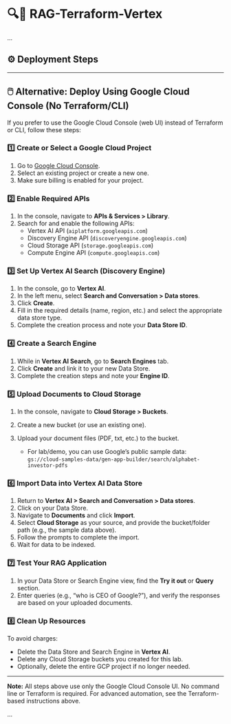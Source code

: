 # 🔍🤖 RAG-Terraform-Vertex

...

## ⚙️ Deployment Steps

<!-- Existing Terraform/CLI instructions remain unchanged -->

---

## 🖱️ Alternative: Deploy Using Google Cloud Console (No Terraform/CLI)

If you prefer to use the Google Cloud Console (web UI) instead of Terraform or CLI, follow these steps:

### 1️⃣ Create or Select a Google Cloud Project

1. Go to [Google Cloud Console](https://console.cloud.google.com/).
2. Select an existing project or create a new one.
3. Make sure billing is enabled for your project.

### 2️⃣ Enable Required APIs

1. In the console, navigate to **APIs & Services > Library**.
2. Search for and enable the following APIs:
    - Vertex AI API (`aiplatform.googleapis.com`)
    - Discovery Engine API (`discoveryengine.googleapis.com`)
    - Cloud Storage API (`storage.googleapis.com`)
    - Compute Engine API (`compute.googleapis.com`)

### 3️⃣ Set Up Vertex AI Search (Discovery Engine)

1. In the console, go to **Vertex AI**.
2. In the left menu, select **Search and Conversation > Data stores**.
3. Click **Create**.
4. Fill in the required details (name, region, etc.) and select the appropriate data store type.
5. Complete the creation process and note your **Data Store ID**.

### 4️⃣ Create a Search Engine

1. While in **Vertex AI Search**, go to **Search Engines** tab.
2. Click **Create** and link it to your new Data Store.
3. Complete the creation steps and note your **Engine ID**.

### 5️⃣ Upload Documents to Cloud Storage

1. In the console, navigate to **Cloud Storage > Buckets**.
2. Create a new bucket (or use an existing one).
3. Upload your document files (PDF, txt, etc.) to the bucket.

    - For lab/demo, you can use Google’s public sample data:  
      `gs://cloud-samples-data/gen-app-builder/search/alphabet-investor-pdfs`

### 6️⃣ Import Data into Vertex AI Data Store

1. Return to **Vertex AI > Search and Conversation > Data stores**.
2. Click on your Data Store.
3. Navigate to **Documents** and click **Import**.
4. Select **Cloud Storage** as your source, and provide the bucket/folder path (e.g., the sample data above).
5. Follow the prompts to complete the import.
6. Wait for data to be indexed.

### 7️⃣ Test Your RAG Application

1. In your Data Store or Search Engine view, find the **Try it out** or **Query** section.
2. Enter queries (e.g., “who is CEO of Google?”), and verify the responses are based on your uploaded documents.

### 8️⃣ Clean Up Resources

To avoid charges:
- Delete the Data Store and Search Engine in **Vertex AI**.
- Delete any Cloud Storage buckets you created for this lab.
- Optionally, delete the entire GCP project if no longer needed.

---

**Note:** All steps above use only the Google Cloud Console UI. No command line or Terraform is required. For advanced automation, see the Terraform-based instructions above.

...
